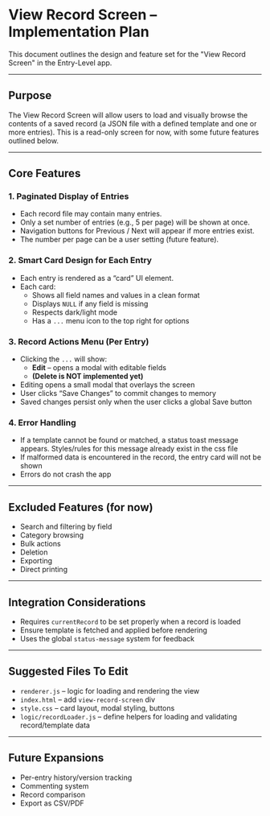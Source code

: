# View Record Screen – Implementation Plan

This document outlines the design and feature set for the "View Record Screen" in the Entry-Level app.

---

##  Purpose

The View Record Screen will allow users to load and visually browse the contents of a saved record (a JSON file with a defined template and one or more entries). This is a read-only screen for now, with some future features outlined below.

---

##  Core Features

### 1. Paginated Display of Entries

- Each record file may contain many entries.
- Only a set number of entries (e.g., 5 per page) will be shown at once.
- Navigation buttons for Previous / Next will appear if more entries exist.
- The number per page can be a user setting (future feature).

### 2. Smart Card Design for Each Entry

- Each entry is rendered as a “card” UI element.
- Each card:
  - Shows all field names and values in a clean format
  - Displays `NULL` if any field is missing
  - Respects dark/light mode
  - Has a `...` menu icon to the top right for options

### 3. Record Actions Menu (Per Entry)

- Clicking the `...` will show:
  - **Edit** – opens a modal with editable fields
  - **(Delete is NOT implemented yet)**
- Editing opens a small modal that overlays the screen
- User clicks “Save Changes” to commit changes to memory
- Saved changes persist only when the user clicks a global Save button

### 4. Error Handling

- If a template cannot be found or matched, a status toast message appears. Styles/rules for this message already exist in the css file
- If malformed data is encountered in the record, the entry card will not be shown
- Errors do not crash the app

---

##  Excluded Features (for now)

- Search and filtering by field
- Category browsing
- Bulk actions
- Deletion
- Exporting
- Direct printing

---

##  Integration Considerations

- Requires `currentRecord` to be set properly when a record is loaded
- Ensure template is fetched and applied before rendering
- Uses the global `status-message` system for feedback

---

##  Suggested Files To Edit

- `renderer.js` – logic for loading and rendering the view
- `index.html` – add `view-record-screen` div
- `style.css` – card layout, modal styling, buttons
- `logic/recordLoader.js` – define helpers for loading and validating record/template data

---

##  Future Expansions

- Per-entry history/version tracking
- Commenting system
- Record comparison
- Export as CSV/PDF


